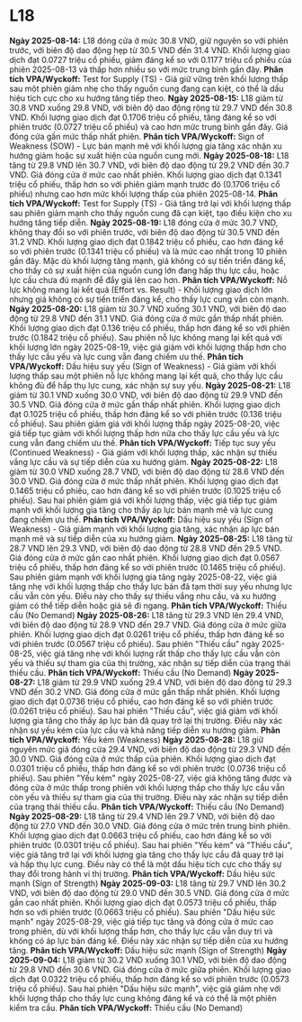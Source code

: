 # L18

**Ngày 2025-08-14:** L18 đóng cửa ở mức 30.8 VND, giữ nguyên so với phiên trước, với biên độ dao động hẹp từ 30.5 VND đến 31.4 VND. Khối lượng giao dịch đạt 0.0727 triệu cổ phiếu, giảm đáng kể so với 0.1177 triệu cổ phiếu của phiên 2025-08-13 và thấp hơn nhiều so với mức trung bình gần đây. **Phân tích VPA/Wyckoff:** Test for Supply (TS) - Giá giữ vững trên khối lượng thấp sau một phiên giảm nhẹ cho thấy nguồn cung đang cạn kiệt, có thể là dấu hiệu tích cực cho xu hướng tăng tiếp theo.
**Ngày 2025-08-15:** L18 giảm từ 30.8 VND xuống 29.8 VND, với biên độ dao động rộng từ 29.7 VND đến 30.8 VND. Khối lượng giao dịch đạt 0.1706 triệu cổ phiếu, tăng đáng kể so với phiên trước (0.0727 triệu cổ phiếu) và cao hơn mức trung bình gần đây. Giá đóng cửa gần mức thấp nhất phiên. **Phân tích VPA/Wyckoff:** Sign of Weakness (SOW) - Lực bán mạnh mẽ với khối lượng gia tăng xác nhận xu hướng giảm hoặc sự xuất hiện của nguồn cung mới.
**Ngày 2025-08-18:** L18 tăng từ 29.8 VND lên 30.7 VND, với biên độ dao động từ 29.2 VND đến 30.7 VND. Giá đóng cửa ở mức cao nhất phiên. Khối lượng giao dịch đạt 0.1341 triệu cổ phiếu, thấp hơn so với phiên giảm mạnh trước đó (0.1706 triệu cổ phiếu) nhưng cao hơn mức khối lượng thấp của phiên 2025-08-14. **Phân tích VPA/Wyckoff:** Test for Supply (TS) - Giá tăng trở lại với khối lượng thấp sau phiên giảm mạnh cho thấy nguồn cung đã cạn kiệt, tạo điều kiện cho xu hướng tăng tiếp diễn.
**Ngày 2025-08-19:** L18 đóng cửa ở mức 30.7 VND, không thay đổi so với phiên trước, với biên độ dao động từ 30.5 VND đến 31.2 VND. Khối lượng giao dịch đạt 0.1842 triệu cổ phiếu, cao hơn đáng kể so với phiên trước (0.1341 triệu cổ phiếu) và là mức cao nhất trong 10 phiên gần đây. Mặc dù khối lượng tăng mạnh, giá không có sự tiến triển đáng kể, cho thấy có sự xuất hiện của nguồn cung lớn đang hấp thụ lực cầu, hoặc lực cầu chưa đủ mạnh để đẩy giá lên cao hơn. **Phân tích VPA/Wyckoff:** Nỗ lực không mang lại kết quả (Effort vs. Result) - Khối lượng giao dịch lớn nhưng giá không có sự tiến triển đáng kể, cho thấy lực cung vẫn còn mạnh.
**Ngày 2025-08-20:** L18 giảm từ 30.7 VND xuống 30.1 VND, với biên độ dao động từ 29.8 VND đến 31.1 VND. Giá đóng cửa ở mức gần thấp nhất phiên. Khối lượng giao dịch đạt 0.136 triệu cổ phiếu, thấp hơn đáng kể so với phiên trước (0.1842 triệu cổ phiếu). Sau phiên nỗ lực không mang lại kết quả với khối lượng lớn ngày 2025-08-19, việc giá giảm với khối lượng thấp hơn cho thấy lực cầu yếu và lực cung vẫn đang chiếm ưu thế. **Phân tích VPA/Wyckoff:** Dấu hiệu suy yếu (Sign of Weakness) - Giá giảm với khối lượng thấp sau một phiên nỗ lực không mang lại kết quả, cho thấy lực cầu không đủ để hấp thụ lực cung, xác nhận sự suy yếu.
**Ngày 2025-08-21:** L18 giảm từ 30.1 VND xuống 30.0 VND, với biên độ dao động từ 29.9 VND đến 30.5 VND. Giá đóng cửa ở mức gần thấp nhất phiên. Khối lượng giao dịch đạt 0.1025 triệu cổ phiếu, thấp hơn đáng kể so với phiên trước (0.136 triệu cổ phiếu). Sau phiên giảm giá với khối lượng thấp ngày 2025-08-20, việc giá tiếp tục giảm với khối lượng thấp hơn nữa cho thấy lực cầu yếu và lực cung vẫn đang chiếm ưu thế. **Phân tích VPA/Wyckoff:** Tiếp tục suy yếu (Continued Weakness) - Giá giảm với khối lượng thấp, xác nhận sự thiếu vắng lực cầu và sự tiếp diễn của xu hướng giảm.
**Ngày 2025-08-22:** L18 giảm từ 30.0 VND xuống 28.7 VND, với biên độ dao động từ 28.6 VND đến 30.0 VND. Giá đóng cửa ở mức thấp nhất phiên. Khối lượng giao dịch đạt 0.1465 triệu cổ phiếu, cao hơn đáng kể so với phiên trước (0.1025 triệu cổ phiếu). Sau hai phiên giảm giá với khối lượng thấp, việc giá tiếp tục giảm mạnh với khối lượng gia tăng cho thấy áp lực bán mạnh mẽ và lực cung đang chiếm ưu thế. **Phân tích VPA/Wyckoff:** Dấu hiệu suy yếu (Sign of Weakness) - Giá giảm mạnh với khối lượng gia tăng, xác nhận áp lực bán mạnh mẽ và sự tiếp diễn của xu hướng giảm.
**Ngày 2025-08-25:** L18 tăng từ 28.7 VND lên 29.3 VND, với biên độ dao động từ 28.8 VND đến 29.5 VND. Giá đóng cửa ở mức gần cao nhất phiên. Khối lượng giao dịch đạt 0.0567 triệu cổ phiếu, thấp hơn đáng kể so với phiên trước (0.1465 triệu cổ phiếu). Sau phiên giảm mạnh với khối lượng gia tăng ngày 2025-08-22, việc giá tăng nhẹ với khối lượng thấp cho thấy lực bán đã tạm thời suy yếu nhưng lực cầu vẫn còn yếu. Điều này cho thấy sự thiếu vắng nhu cầu, và xu hướng giảm có thể tiếp diễn hoặc giá sẽ đi ngang. **Phân tích VPA/Wyckoff:** Thiếu cầu (No Demand)
**Ngày 2025-08-26:** L18 tăng từ 29.3 VND lên 29.4 VND, với biên độ dao động từ 28.9 VND đến 29.7 VND. Giá đóng cửa ở mức giữa phiên. Khối lượng giao dịch đạt 0.0261 triệu cổ phiếu, thấp hơn đáng kể so với phiên trước (0.0567 triệu cổ phiếu). Sau phiên "Thiếu cầu" ngày 2025-08-25, việc giá tăng nhẹ với khối lượng rất thấp cho thấy lực cầu vẫn còn yếu và thiếu sự tham gia của thị trường, xác nhận sự tiếp diễn của trạng thái thiếu cầu. **Phân tích VPA/Wyckoff:** Thiếu cầu (No Demand)
**Ngày 2025-08-27:** L18 giảm từ 29.9 VND xuống 29.4 VND, với biên độ dao động từ 29.3 VND đến 30.2 VND. Giá đóng cửa ở mức gần thấp nhất phiên. Khối lượng giao dịch đạt 0.0736 triệu cổ phiếu, cao hơn đáng kể so với phiên trước (0.0261 triệu cổ phiếu). Sau hai phiên "Thiếu cầu", việc giá giảm với khối lượng gia tăng cho thấy áp lực bán đã quay trở lại thị trường. Điều này xác nhận sự yếu kém của lực cầu và khả năng tiếp diễn xu hướng giảm. **Phân tích VPA/Wyckoff:** Yếu kém (Weakness)
**Ngày 2025-08-28:** L18 giữ nguyên mức giá đóng cửa 29.4 VND, với biên độ dao động từ 29.3 VND đến 30.0 VND. Giá đóng cửa ở mức thấp của phiên. Khối lượng giao dịch đạt 0.0301 triệu cổ phiếu, thấp hơn đáng kể so với phiên trước (0.0736 triệu cổ phiếu). Sau phiên "Yếu kém" ngày 2025-08-27, việc giá không tăng được và đóng cửa ở mức thấp trong phiên với khối lượng thấp cho thấy lực cầu vẫn còn yếu và thiếu sự tham gia của thị trường. Điều này xác nhận sự tiếp diễn của trạng thái thiếu cầu. **Phân tích VPA/Wyckoff:** Thiếu cầu (No Demand)
**Ngày 2025-08-29:** L18 tăng từ 29.4 VND lên 29.7 VND, với biên độ dao động từ 27.0 VND đến 30.0 VND. Giá đóng cửa ở mức trên trung bình phiên. Khối lượng giao dịch đạt 0.0663 triệu cổ phiếu, cao hơn đáng kể so với phiên trước (0.0301 triệu cổ phiếu). Sau hai phiên "Yếu kém" và "Thiếu cầu", việc giá tăng trở lại với khối lượng gia tăng cho thấy lực cầu đã quay trở lại và hấp thụ lực cung. Điều này có thể là một dấu hiệu tích cực cho thấy sự thay đổi trong hành vi thị trường. **Phân tích VPA/Wyckoff:** Dấu hiệu sức mạnh (Sign of Strength)
**Ngày 2025-09-03:** L18 tăng từ 29.7 VND lên 30.2 VND, với biên độ dao động từ 29.0 VND đến 30.5 VND. Giá đóng cửa ở mức gần cao nhất phiên. Khối lượng giao dịch đạt 0.0573 triệu cổ phiếu, thấp hơn so với phiên trước (0.0663 triệu cổ phiếu). Sau phiên "Dấu hiệu sức mạnh" ngày 2025-08-29, việc giá tiếp tục tăng và đóng cửa ở mức cao trong phiên, dù với khối lượng thấp hơn, cho thấy lực cầu vẫn duy trì và không có áp lực bán đáng kể. Điều này xác nhận sự tiếp diễn của xu hướng tăng. **Phân tích VPA/Wyckoff:** Dấu hiệu sức mạnh (Sign of Strength)
**Ngày 2025-09-04:** L18 giảm từ 30.2 VND xuống 30.1 VND, với biên độ dao động từ 29.8 VND đến 30.6 VND. Giá đóng cửa ở mức giữa phiên. Khối lượng giao dịch đạt 0.0322 triệu cổ phiếu, thấp hơn đáng kể so với phiên trước (0.0573 triệu cổ phiếu). Sau hai phiên "Dấu hiệu sức mạnh", việc giá giảm nhẹ với khối lượng thấp cho thấy lực cung không đáng kể và có thể là một phiên kiểm tra cầu. **Phân tích VPA/Wyckoff:** Thiếu cầu (No Demand)

